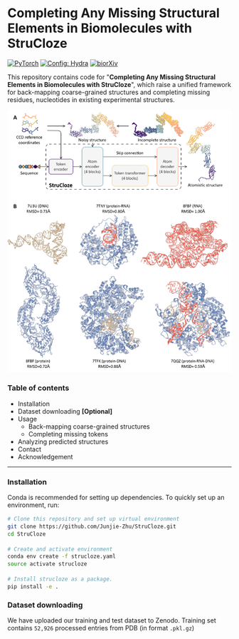 # Completing Any Missing Structural Elements in Biomolecules with StruCloze
<a href="https://pytorch.org/get-started/locally/"><img alt="PyTorch" src="https://img.shields.io/badge/PyTorch-ee4c2c?logo=pytorch&logoColor=white"></a>
<a href="https://hydra.cc/"><img alt="Config: Hydra" src="https://img.shields.io/badge/Config-Hydra-89b8cd"></a>
[![biorXiv](https://img.shields.io/badge/biorxiv.2024.05.05.592611-B31B1B)](https://www.biorxiv.org/content/10.1101/2024.05.05.592611v2)

This repository contains code for "**Completing Any Missing Structural Elements in Biomolecules with StruCloze**", which raise a unified framework for back-mapping coarse-grained structures and completing missing residues, nucleotides in existing experimental structures.

![Overview of StruCloze](./assets/toc.png)

### Table of contents

* Installation
* Dataset downloading **[Optional]** 
* Usage
  * Back-mapping coarse-grained structures
  * Completing missing tokens
* Analyzing predicted structures
* Contact
* Acknowledgement

------

### Installation

Conda is recommended for setting up dependencies. To quickly set up an environment, run:

```bash
# Clone this repository and set up virtual environment
git clone https://github.com/Junjie-Zhu/StruCloze.git
cd StruCloze

# Create and activate environment
conda env create -f strucloze.yaml
source activate strucloze

# Install strucloze as a package.
pip install -e .
```

### Dataset downloading

We have uploaded our training and test dataset to Zenodo. Training set contains `52,926` processed entries from PDB (in format `.pkl.gz`)

